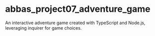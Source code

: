 # abbas_project07_adventure_game
An interactive adventure game created with TypeScript and Node.js, leveraging inquirer for game choices.
